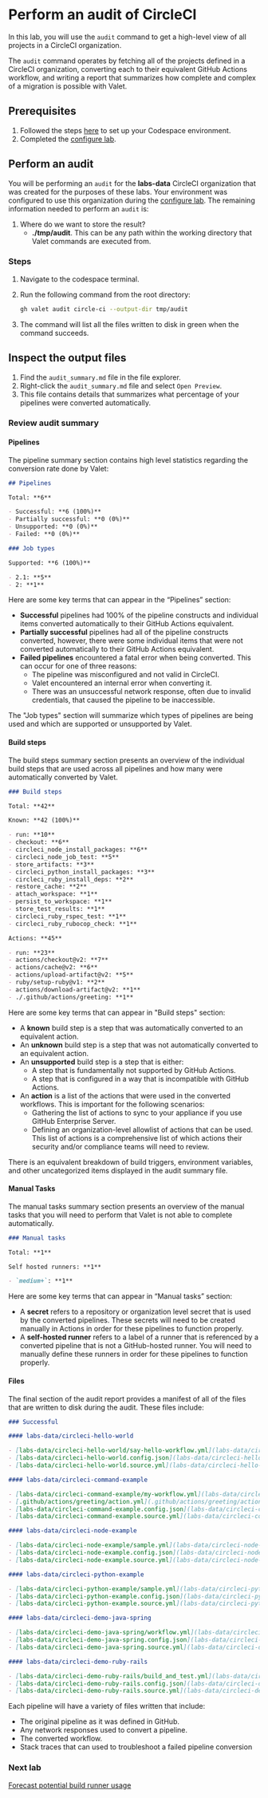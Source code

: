 # Perform an audit of CircleCI

In this lab, you will use the `audit` command to get a high-level view of all projects in a CircleCI organization.

The `audit` command operates by fetching all of the projects defined in a CircleCI organization, converting each to their equivalent GitHub Actions workflow, and writing a report that summarizes how complete and complex of a migration is possible with Valet.

## Prerequisites

1. Followed the steps [here](./readme.md#configure-your-codespace) to set up your Codespace environment.
2. Completed the [configure lab](./1-configure.md#configure-credentials-for-valet).

## Perform an audit

You will be performing an `audit` for the __labs-data__ CircleCI organization that was created for the purposes of these labs. Your environment was configured to use this organization during the [configure lab](./1-configure.md). The remaining information needed to perform an `audit` is:

1. Where do we want to store the result?
    - __./tmp/audit__.  This can be any path within the working directory that Valet commands are executed from.

### Steps

1. Navigate to the codespace terminal.
2. Run the following command from the root directory:

    ```bash
    gh valet audit circle-ci --output-dir tmp/audit
    ```

3. The command will list all the files written to disk in green when the command succeeds.

## Inspect the output files

1. Find the `audit_summary.md` file in the file explorer.
2. Right-click the `audit_summary.md` file and select `Open Preview`.
3. This file contains details that summarizes what percentage of your pipelines were converted automatically.

### Review audit summary

#### Pipelines

The pipeline summary section contains high level statistics regarding the conversion rate done by Valet:

```md
## Pipelines

Total: **6**

- Successful: **6 (100%)**
- Partially successful: **0 (0%)**
- Unsupported: **0 (0%)**
- Failed: **0 (0%)**

### Job types

Supported: **6 (100%)**

- 2.1: **5**
- 2: **1**
```

Here are some key terms that can appear in the “Pipelines” section:

- __Successful__ pipelines had 100% of the pipeline constructs and individual items converted automatically to their GitHub Actions equivalent.
- __Partially successful__ pipelines had all of the pipeline constructs converted, however, there were some individual items that were not converted automatically to their GitHub Actions equivalent.
- __Failed pipelines__ encountered a fatal error when being converted. This can occur for one of three reasons:
  - The pipeline was misconfigured and not valid in CircleCI.
  - Valet encountered an internal error when converting it.
  - There was an unsuccessful network response, often due to invalid credentials, that caused the pipeline to be inaccessible.

The "Job types" section will summarize which types of pipelines are being used and which are supported or unsupported by Valet.

#### Build steps

The build steps summary section presents an overview of the individual build steps that are used across all pipelines and how many were automatically converted by Valet.

```md
### Build steps

Total: **42**

Known: **42 (100%)**

- run: **10**
- checkout: **6**
- circleci_node_install_packages: **6**
- circleci_node_job_test: **5**
- store_artifacts: **3**
- circleci_python_install_packages: **3**
- circleci_ruby_install_deps: **2**
- restore_cache: **2**
- attach_workspace: **1**
- persist_to_workspace: **1**
- store_test_results: **1**
- circleci_ruby_rspec_test: **1**
- circleci_ruby_rubocop_check: **1**

Actions: **45**

- run: **23**
- actions/checkout@v2: **7**
- actions/cache@v2: **6**
- actions/upload-artifact@v2: **5**
- ruby/setup-ruby@v1: **2**
- actions/download-artifact@v2: **1**
- ./.github/actions/greeting: **1**
```

Here are some key terms that can appear in "Build steps" section:

- A __known__ build step is a step that was automatically converted to an equivalent action.
- An __unknown__ build step is a step that was not automatically converted to an equivalent action.
- An __unsupported__ build step is a step that is either:
  - A step that is fundamentally not supported by GitHub Actions.
  - A step that is configured in a way that is incompatible with GitHub Actions.
- An __action__ is a list of the actions that were used in the converted workflows. This is important for the following scenarios:
  - Gathering the list of actions to sync to your appliance if you use GitHub Enterprise Server.
  - Defining an organization-level allowlist of actions that can be used. This list of actions is a comprehensive list of which actions their security and/or compliance teams will need to review.

There is an equivalent breakdown of build triggers, environment variables, and other uncategorized items displayed in the audit summary file.

#### Manual Tasks

The manual tasks summary section presents an overview of the manual tasks that you will need to perform that Valet is not able to complete automatically.

```md
### Manual tasks

Total: **1**

Self hosted runners: **1**

- `medium+`: **1**
```

Here are some key terms that can appear in “Manual tasks” section:

- A __secret__ refers to a repository or organization level secret that is used by the converted pipelines. These secrets will need to be created manually in Actions in order for these pipelines to function properly.
- A __self-hosted runner__ refers to a label of a runner that is referenced by a converted pipeline that is not a GitHub-hosted runner. You will need to manually define these runners in order for these pipelines to function properly.

#### Files

The final section of the audit report provides a manifest of all of the files that are written to disk during the audit. These files include:

```md
### Successful

#### labs-data/circleci-hello-world

- [labs-data/circleci-hello-world/say-hello-workflow.yml](labs-data/circleci-hello-world/say-hello-workflow.yml)
- [labs-data/circleci-hello-world.config.json](labs-data/circleci-hello-world.config.json)
- [labs-data/circleci-hello-world.source.yml](labs-data/circleci-hello-world.source.yml)

#### labs-data/circleci-command-example

- [labs-data/circleci-command-example/my-workflow.yml](labs-data/circleci-command-example/my-workflow.yml)
- [.github/actions/greeting/action.yml](.github/actions/greeting/action.yml)
- [labs-data/circleci-command-example.config.json](labs-data/circleci-command-example.config.json)
- [labs-data/circleci-command-example.source.yml](labs-data/circleci-command-example.source.yml)

#### labs-data/circleci-node-example

- [labs-data/circleci-node-example/sample.yml](labs-data/circleci-node-example/sample.yml)
- [labs-data/circleci-node-example.config.json](labs-data/circleci-node-example.config.json)
- [labs-data/circleci-node-example.source.yml](labs-data/circleci-node-example.source.yml)

#### labs-data/circleci-python-example

- [labs-data/circleci-python-example/sample.yml](labs-data/circleci-python-example/sample.yml)
- [labs-data/circleci-python-example.config.json](labs-data/circleci-python-example.config.json)
- [labs-data/circleci-python-example.source.yml](labs-data/circleci-python-example.source.yml)

#### labs-data/circleci-demo-java-spring

- [labs-data/circleci-demo-java-spring/workflow.yml](labs-data/circleci-demo-java-spring/workflow.yml)
- [labs-data/circleci-demo-java-spring.config.json](labs-data/circleci-demo-java-spring.config.json)
- [labs-data/circleci-demo-java-spring.source.yml](labs-data/circleci-demo-java-spring.source.yml)

#### labs-data/circleci-demo-ruby-rails

- [labs-data/circleci-demo-ruby-rails/build_and_test.yml](labs-data/circleci-demo-ruby-rails/build_and_test.yml)
- [labs-data/circleci-demo-ruby-rails.config.json](labs-data/circleci-demo-ruby-rails.config.json)
- [labs-data/circleci-demo-ruby-rails.source.yml](labs-data/circleci-demo-ruby-rails.source.yml)
```

Each pipeline will have a variety of files written that include:

- The original pipeline as it was defined in GitHub.
- Any network responses used to convert a pipeline.
- The converted workflow.
- Stack traces that can used to troubleshoot a failed pipeline conversion

### Next lab

[Forecast potential build runner usage](3-forecast.md)
